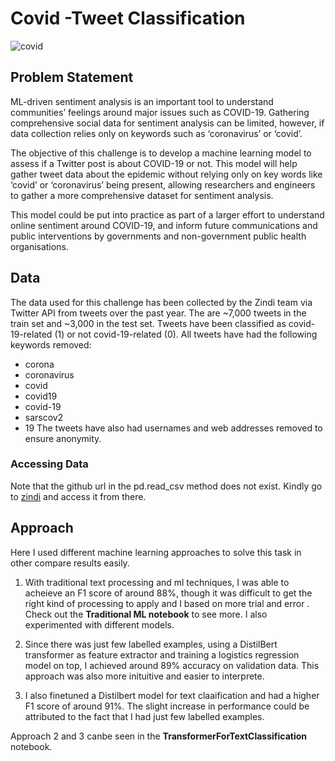 # Covid -Tweet Classification


![covid](https://user-images.githubusercontent.com/70687495/180223270-13dd1044-dea8-4237-8f80-706231697ede.JPG)
## Problem Statement

ML-driven sentiment analysis is an important tool to understand communities’ feelings around major issues such as COVID-19. 
Gathering comprehensive social data for sentiment analysis can be limited, however, if data collection relies only on keywords such as ‘coronavirus’ or ‘covid’.

The objective of this challenge is to develop a machine learning model to assess if a Twitter post is about COVID-19 or not. 
This model will help gather tweet data about the epidemic without relying only on key words like ‘covid’ or ‘coronavirus’ being present,
allowing researchers and engineers to gather a more comprehensive dataset for sentiment analysis.

This model could be put into practice as part of a larger effort to understand online sentiment around COVID-19,
and inform future communications and public interventions by governments and non-government public health organisations.

## Data 
The data used for this challenge has been collected by the Zindi team 
via Twitter API from tweets over the past year. The are ~7,000 tweets in the train set and ~3,000 in the test set.
Tweets have been classified as covid-19-related (1) or not covid-19-related (0). All tweets have had the following keywords removed:

* corona
* coronavirus
* covid
* covid19
* covid-19
* sarscov2
* 19
The tweets have also had usernames and web addresses removed to ensure anonymity.

### Accessing Data

Note that the github url in the pd.read_csv method does not exist. Kindly 
go to [zindi](https://zindi.africa/competitions/zindiweekendz-learning-covid-19-tweet-classification-challenge/data) and access it from there.

## Approach 

Here I used different machine learning approaches to solve this task in other compare results easily.

1. With traditional text processing and ml techniques, I was able to acheieve an F1 score of around 88%, though it was difficult to get the right kind of processing to apply
and I based on more trial and error . Check out the **Traditional ML notebook**  to see more. I also experimented with different models. 


2. Since there was just few labelled examples, using a DistilBert transformer as feature extractor and training a logistics regression model on top,
I achieved around 89% accuracy on validation data. This approach was also more inituitive and easier to interprete.

3. I also finetuned a Distilbert model for text claaification and had a higher F1 score of around 91%. The slight increase in 
performance could be attributed to the fact that I had just few labelled examples.

Approach 2 and 3 canbe seen in the **TransformerForTextClassification** notebook. 
